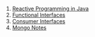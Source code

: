 1. [Reactive Programming in Java](./reactive-programming.md)
2. [Functional Interfaces](./functional_interface.md)
3. [Consumer Interfaces](./consumer_interface.md)
4. [Mongo Notes](./mongo.md)
